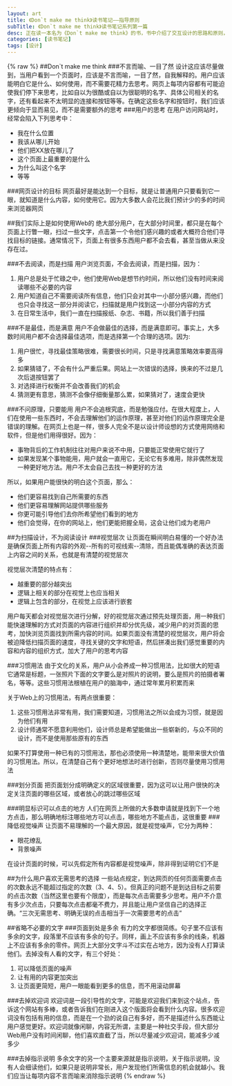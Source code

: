 ```yaml
---
layout: art
title: 《Don`t make me think》读书笔记——指导原则
subTitle: 《Don`t make me think》读书笔记系列第一篇
desc: 正在读一本名为《Don`t make me think》的书，书中介绍了交互设计的思路和原则，这里记录了其中的主要内容
categories: [读书笔记]
tags: [设计]
---
```

{% raw %}
##Don\`t make me think
###不言而喻、一目了然
设计这应该尽量做到，当用户看到一个页面时，应该是不言而喻，一目了然，自我解释的。用户应该能明白它是什么、如何使用，而不需要花精力去思考。网页上每项内容都有可能迫使我们停下来思考，比如自以为很酷或自以为很聪明的名字、具体公司相关的名字，还有看起来不太明显的连接和按钮等等。在确定这些名字和按钮时，我们应该更倾向于显而易见，而不是需要额外的思考
###用户的思考
在用户访问网站时，经常会陷入下列思考中：
* 我在什么位置
* 我该从哪儿开始
* 他们把XX放在哪儿了
* 这个页面上最重要的是什么
* 为什么叫这个名字
* 等等

###网页设计的目标
网页最好是能达到一个目标，就是让普通用户只要看到它一眼，就知道是什么内容，如何使用它。因为大多数人会花比我们预计少的多的时间来浏览器网页

##我们实际上是如何使用Web的
绝大部分用户，在大部分时间里，都只是在每个页面上行瞥一眼，扫过一些文字，点击第一个令他们感兴趣的或者大概符合他们寻找目标的链接。通常情况下，页面上有很多东西用户都不会去看，甚至当做从来没存在过。

###不去阅读，而是扫描
用户浏览页面，不会去阅读，而是扫描，因为：
1. 用户总是处于忙碌之中，他们使用Web是想节约时间，所以他们没有时间来阅读哪些不必要的内容
2. 用户知道自己不需要阅读所有信息，他们只会对其中一小部分感兴趣，而他们也只会寻找这一部分并阅读它，扫描就是用户找到这一小部分内容的方式
3. 在日常生活中，我们一直在扫描报纸、杂志、书籍，所以我们善于扫描

###不是最佳，而是满意
用户不会做最佳的选择，而是满意即可。事实上，大多数时间用户都不会选择最佳选项，而是选择第一个合理的选项。因为:
1. 用户很忙，寻找最佳策略很难，需要很长时间，只是寻找满意策略效率要高得多
2. 如果猜错了，不会有什么严重后果。网站上一次错误的选择，换来的不过是几次后退按钮罢了
3. 对选择进行权衡并不会改善我们的机会
4. 猜测更有意思，猜测不会像仔细衡量那么累，如果猜对了，速度会更快

###不问原理，只要能用
用户不会追根究底，而是勉强应付。在很大程度上，人们在使用一些东西时，不会去理解他们的运作原理，甚至对他们的运作原理完全是错误的理解。在网页上也是一样，很多人完全不是以设计师设想的方式使用网络和软件，但是他们用得很好。因为：
* 事物背后的工作机制往往对用户来说不中用，只要能正常使用它就行了
* 如果发现某个事物能用，用户就会一直用它，无论它有多难用，除非偶然发现一种更好地方法。用户不太会自己去找一种更好的方法

所以，如果用户能很快的明白这个页面，那么：
* 他们更容易找到自己所需要的东西
* 他们更容易理解网站提供哪些服务
* 你更可能引导他们去你所希望他们看到的地方
* 他们会觉得，在你的网站上，他们更能把握全局，这会让他们成为老用户

##为扫描设计，不为阅读设计
###视觉层次
让页面在瞬间明白易懂的一个好办法是确保页面上所有内容的外观--所有的可视线索--清除，而且能偶准确的表达页面上内容之间的关系，也就是有清楚的视觉层次

视觉层次清楚的特点有：
* 越重要的部分越突出
* 逻辑上相关的部分在视觉上也应当相关
* 逻辑上包含的部分，在视觉上应该进行嵌套

用户每天都会对视觉层次进行分解，好的视觉层次通过预先处理页面，用一种我们能快速理解的方式对页面的内容进行组织并却分优先级，减少用户的对页面的思考，加快浏览页面找到所需内容的时间。如果页面没有清楚的视觉层次，用户将会被迫降低扫描页面的速度，寻找关键的文字和短语，然后拼凑出我们感觉重要的内容和内容的组织方式，加大了用户的思考内容

###习惯用法
由于文化的关系，用户从小会养成一种习惯用法，比如很大的短语它通常是标题，一张照片下面的文字要么是对照片的说明，要么是照片的拍摄者署名，等等。这些习惯用法根植在用户的脑海中，通过常年累月积累而来

关于Web上的习惯用法，有两点很重要：
1. 这些习惯用法非常有用，我们需要知道，习惯用法之所以会成为习惯，就是因为他们有用
2. 设计师通常不愿意利用他们，设计师总是希望能做出一些崭新的，与众不同的设计，而不是使用那些原有的东西

如果不打算使用一种已有的习惯用法，那也必须使用一种清楚地，能带来很大价值的习惯用法。所以，在清楚自己有个更好地想法时进行创新，否则尽量使用习惯用法

###划分页面
把页面划分成明确定义的区域很重要，因为这可以让用户很快的决定关注页面的哪些区域，或者放心的跳过哪些区域

###明显标识可以点击的地方
人们在网页上所做的大多数申请就是找到下一个地方点击，那么明确地标注哪些地方可以点击，哪些地方不能点击，这很重要
###降低视觉噪声
让页面不易理解的一个最大原因，就是视觉噪声，它分为两种：
* 眼花缭乱
* 背景噪声

在设计页面的时候，可以先假定所有内容都是视觉噪声，除非得到证明它们不是

##为什么用户喜欢无需思考的选择
一些站点规定，到达网页的任何页面需要点击的次数永远不能超过指定的次数（3、4、5）。但真正的问题不是到达目标之前要的点击次数（当然这里也要有个限度），而是每次点击需要多少思考。用户不介意有多少次点击，只要每次点击都毫不费力，并且能让用户坚信自己的选择正确。“三次无需思考、明确无误的点击相当于一次需要思考的点击”

##省略不必要的文字
###页面到处是多余
有力的文字都很简练。句子里不应该有多余的文字，段落里不应该有多余的句子。同样，画上不应该有多余的线条，机器上不应该有多余的零件。网页上大部分文字斗不过实在占地方，因为没有人打算读他们。去掉没有人看的文字，有三个好处：
1. 可以降低页面的噪声
2. 让有用的内容更加突出
3. 让页面更简短，用户一眼能看到更多的信息，而不用滚动屏幕

###去掉欢迎词
欢迎词是一段引导性的文字，可能是欢迎我们来到这个站点，告诉这个网站有多棒，或者告诉我们在刚进入这个版面将会看到什么内容。很多欢迎词没有包括有用的信息，而是在一个劲的说自己有多好，而不是描述什么东西能让用户感觉更好。欢迎词就像闲聊，内容无所谓，主要是一种社交手段，但大部分Web用户没有时间闲聊，他们喜欢直截了当，所以尽量减少欢迎词，能减多少减多少

###去掉指示说明
多余文字的另一个主要来源就是指示说明，关于指示说明，没有人会细读他们，如果只是说明非常长，用户发现他们所需信息的机会就越小。我们应当让每项内容不言而喻来消除指示说明
{% endraw %}